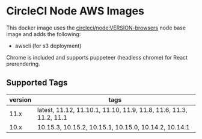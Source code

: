 # CircleCI Node AWS Images
This docker image uses the [circleci/node:VERSION-browsers](https://circleci.com/docs/2.0/circleci-images/#nodejs) node base image and adds the following:
* awscli (for s3 deployment)

Chrome is included and supports puppeteer (headless chrome) for React prerendering.

## Supported Tags
version | tags
------ | ------
11.x | latest, 11.12, 11.10.1, 11.10, 11.9, 11.8, 11.6, 11.3, 11.2, 11.1
10.x | 10.15.3, 10.15.2, 10.15.1, 10.15.0, 10.14.2, 10.14.1
